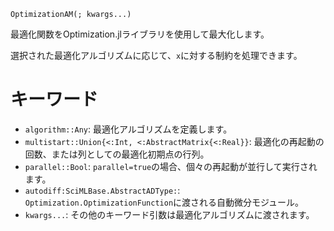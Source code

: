 ```
OptimizationAM(; kwargs...)
```

最適化関数をOptimization.jlライブラリを使用して最大化します。

選択された最適化アルゴリズムに応じて、`x`に対する制約を処理できます。

# キーワード

  * `algorithm::Any`: 最適化アルゴリズムを定義します。
  * `multistart::Union{<:Int, <:AbstractMatrix{<:Real}}`: 最適化の再起動の回数、または列としての最適化初期点の行列。
  * `parallel::Bool`: `parallel=true`の場合、個々の再起動が並行して実行されます。
  * `autodiff:SciMLBase.AbstractADType:`: `Optimization.OptimizationFunction`に渡される自動微分モジュール。
  * `kwargs...`: その他のキーワード引数は最適化アルゴリズムに渡されます。
